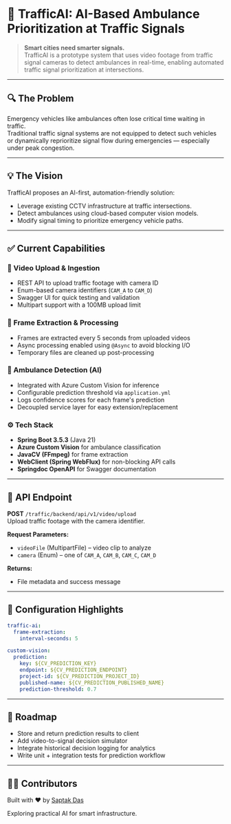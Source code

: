 # 🚦 TrafficAI: AI-Based Ambulance Prioritization at Traffic Signals

> **Smart cities need smarter signals.**  
> TrafficAI is a prototype system that uses video footage from traffic signal cameras to detect ambulances in real-time, enabling automated traffic signal prioritization at intersections.

---

## 🔍 The Problem

Emergency vehicles like ambulances often lose critical time waiting in traffic.  
Traditional traffic signal systems are not equipped to detect such vehicles or dynamically reprioritize signal flow during emergencies — especially under peak congestion.

---

## 💡 The Vision

TrafficAI proposes an AI-first, automation-friendly solution:

- Leverage existing CCTV infrastructure at traffic intersections.
- Detect ambulances using cloud-based computer vision models.
- Modify signal timing to prioritize emergency vehicle paths.

---

## ✅ Current Capabilities

### 🔼 Video Upload & Ingestion

- REST API to upload traffic footage with camera ID
- Enum-based camera identifiers (`CAM_A` to `CAM_D`)
- Swagger UI for quick testing and validation
- Multipart support with a 100MB upload limit

### 🎥 Frame Extraction & Processing

- Frames are extracted every 5 seconds from uploaded videos
- Async processing enabled using `@Async` to avoid blocking I/O
- Temporary files are cleaned up post-processing

### 🧠 Ambulance Detection (AI)

- Integrated with Azure Custom Vision for inference
- Configurable prediction threshold via `application.yml`
- Logs confidence scores for each frame's prediction
- Decoupled service layer for easy extension/replacement

### ⚙️ Tech Stack

- **Spring Boot 3.5.3** (Java 21)
- **Azure Custom Vision** for ambulance classification
- **JavaCV (FFmpeg)** for frame extraction
- **WebClient (Spring WebFlux)** for non-blocking API calls
- **Springdoc OpenAPI** for Swagger documentation

---

## 📂 API Endpoint

**POST** `/traffic/backend/api/v1/video/upload`  
Upload traffic footage with the camera identifier.

**Request Parameters:**
- `videoFile` (MultipartFile) – video clip to analyze
- `camera` (Enum) – one of `CAM_A`, `CAM_B`, `CAM_C`, `CAM_D`

**Returns:**
- File metadata and success message

---

## 🔧 Configuration Highlights

```yaml
traffic-ai:
  frame-extraction:
    interval-seconds: 5

custom-vision:
  prediction:
    key: ${CV_PREDICTION_KEY}
    endpoint: ${CV_PREDICTION_ENDPOINT}
    project-id: ${CV_PREDICTION_PROJECT_ID}
    published-name: ${CV_PREDICTION_PUBLISHED_NAME}
    prediction-threshold: 0.7
````

---

## 🚦 Roadmap

* Store and return prediction results to client
* Add video-to-signal decision simulator
* Integrate historical decision logging for analytics
* Write unit + integration tests for prediction workflow

---

## 👨‍💻 Contributors

Built with ❤️ by [Saptak Das](https://github.com/saptakds)

Exploring practical AI for smart infrastructure.